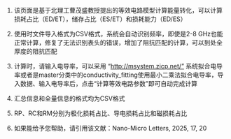 1. 该页面是基于北理工曹茂盛教授提出的等效电路模型计算能量转化，可以计算损耗占比（ED/ET），储存占比（ES/ET）和损耗能力（ED/ES）

2. 使用时文件导入格式为CSV格式，系统会自动识别频率，即使是2-8 GHz也能正常计算，修复了无法识别表头的错误，增加了阻抗匹配的计算，可以到处全厚度的阻抗匹配
   
3. 计算时，请输入电导率，可以采用 “http://msystem.zicp.net/” 系统拟合电导率或者是master分类中的conductivity_fitting使用最小二乘法拟合电导率，导入数据、输入电导率后，点击“计算等效电路参数”即可自动完成计算

4. 汇总信息和全量信息的格式均为CSV格式

5. RP、RC和RM分别为极化损耗占比、导电损耗占比和磁损耗占比

6. 如果能给予您帮助，请引用该文献：Nano-Micro Letters, 2025, 17, 20
